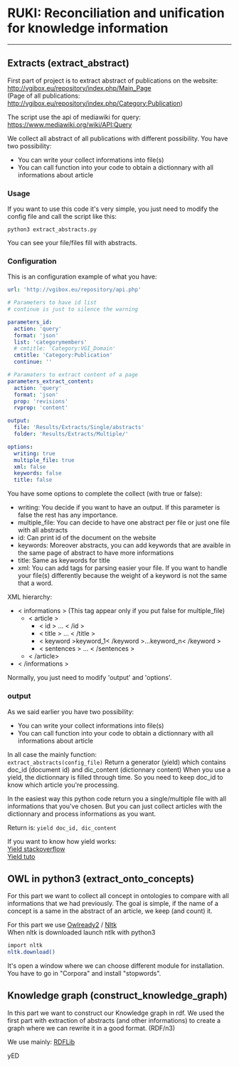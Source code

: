 # RUKI: Reconciliation and unification for knowledge information
-------


## Extracts (extract_abstract)

First part of project is to extract abstract of publications on the website:  
http://vgibox.eu/repository/index.php/Main_Page  
(Page of all publications: http://vgibox.eu/repository/index.php/Category:Publication)

The script use the api of mediawiki for query:  
https://www.mediawiki.org/wiki/API:Query

We collect all abstract of all publications with different possibility.
You have two possibility:
* You can write your collect informations into file(s)
* You can call function into your code to obtain a dictionnary
with all informations about article

### Usage

If you want to use this code it's very simple, you just need to modify
the config file and call the script like this:

``
python3 extract_abstracts.py
``

You can see your file/files fill with abstracts.  

### Configuration

This is an configuration example of what you have:

```yaml
url: 'http://vgibox.eu/repository/api.php'

# Parameters to have id list
# continue is just to silence the warning

parameters_id:
  action: 'query'
  format: 'json'
  list: 'categorymembers'
  # cmtitle: 'Category:VGI_Domain'
  cmtitle: 'Category:Publication'
  continue: ''

# Paramaters to extract content of a page
parameters_extract_content:
  action: 'query'
  format: 'json'
  prop: 'revisions'
  rvprop: 'content'

output:
  file: 'Results/Extracts/Single/abstracts'
  folder: 'Results/Extracts/Multiple/'

options:
  writing: true
  multiple_file: true
  xml: false
  keywords: false
  title: false

```

You have some options to complete the collect (with true or false):  
* writing: You decide if you want to have an output. If this parameter is false
the rest has any importance.
* multiple_file: You can decide to have one abstract per file or just one file with all abstracts
* id: Can print id of the document on the website
* keywords: Moreover abstracts, you can add keywords that are avaible in the same page of abstract to have more informations
* title: Same as keywords for title
* xml: You can add tags for parsing easier your file. If you want to handle your file(s) differently because the weight of a keyword is not the same that a word.

XML hierarchy:

* < informations > (This tag appear only if you put false for multiple_file)
  * < article >
    * < id > ... < /id >
    * < title > ... < /title >  
    * < keyword >keyword_1< /keyword >...<keyword>keyword_n< /keyword >
    * < sentences > ... < /sentences >
  * < /article>
* < /informations >

Normally, you just need to modify 'output' and 'options'.

### output

As we said earlier you have two possibility:
* You can write your collect informations into file(s)
* You can call function into your code to obtain a dictionnary
with all informations about article

In all case the mainly function:  
`extract_abstracts(config_file)`
Return a generator (yield) which contains doc_id (document id) and dic_content (dictionnary content)
When you use a yield, the dictionnary is filled through time. So you need to keep
doc_id to know which article you're processing.

In the easiest way this python code return you a single/multiple file with all informations
that you've chosen.
But you can just collect articles with the dictionnary and process informations as you want.

Return is: `yield doc_id, dic_content`

If you want to know how yield works:   
[Yield stackoverflow](https://stackoverflow.com/questions/231767/what-does-the-yield-keyword-do)  
[Yield tuto](https://www.python-course.eu/python3_generators.php)


## OWL in python3 (extract_onto_concepts)

For this part we want to collect all concept in ontologies to compare
with all informations that we had previously. The goal is simple, if the name of
a concept is a same in the abstract of an article, we keep (and count) it.

For this part we use [Owlready2](https://pypi.python.org/pypi/Owlready2) / [Nltk](http://www.nltk.org/)  
When nltk is downloaded launch ntlk with python3
```bash
import nltk
nltk.download()
```
It's open a window where we can choose different module for installation.
You have to go in "Corpora" and install "stopwords".


## Knowledge graph (construct_knowledge_graph)

In this part we want to construct our Knowledge graph in rdf.
We used the first part with extraction of abstracts (and other informations)
to create a graph where we can rewrite it in a good format. (RDF/n3)

We use mainly: [RDFLib](https://github.com/RDFLib/rdflib)





yED
